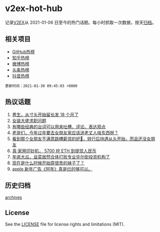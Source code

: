 # v2ex-hot-hub

 记录[V2EX](https://www.v2ex.com/)从 2021-01-06 日至今的热门话题。每小时抓取一次数据，按天[归档](archives)。
 
 ## 相关项目

- [GitHub热榜](https://github.com/lonnyzhang423/github-hot-hub)
- [知乎热榜](https://github.com/lonnyzhang423/zhihu-hot-hub)
- [微博热榜](https://github.com/lonnyzhang423/weibo-hot-hub)
- [头条热榜](https://github.com/lonnyzhang423/toutiao-hot-hub)
- [抖音热榜](https://github.com/lonnyzhang423/douyin-hot-hub)


 `更新时间：2021-01-30 09:45:03 +0800`

## 热议话题

1. [男生，从寸头开始留长发 18 个月了](https://www.v2ex.com/t/749437)
1. [女装大佬求职问题](https://www.v2ex.com/t/749622)
1. [有哪些经典的台词可以用来吐槽、评论、表达观点](https://www.v2ex.com/t/749428)
1. [老哥们，今年过年要去女朋友家应该送老丈人啥东西呀？](https://www.v2ex.com/t/749436)
1. [看到那个女朋友不满意跳槽薪资的好🍋，转行后待遇从头开始，而且还没女朋友](https://www.v2ex.com/t/749450)
1. [真·家用印钞机， 5700 挖 ETH 到提现人民币](https://www.v2ex.com/t/749552)
1. [年底大瓜，韭菜居然合体打败专业华尔街投资机构了](https://www.v2ex.com/t/749635)
1. [现在是什么时候开始穿很贵的袜子了？](https://www.v2ex.com/t/749513)
1. [apple 新年广告《阿年》真是烂的够可以。](https://www.v2ex.com/t/749512)

## 历史归档

[archives](archives)

## License

See the [LICENSE](LICENSE) file for license rights and limitations (MIT).
